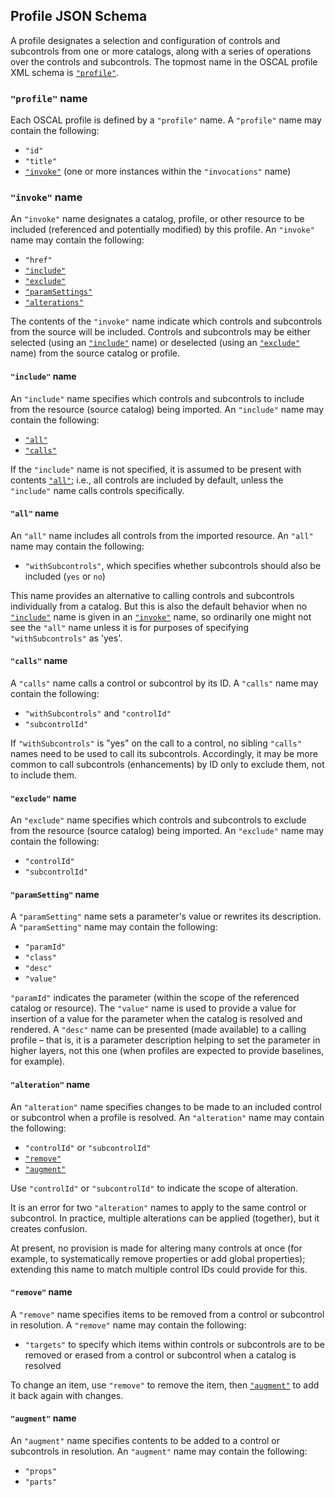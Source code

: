 ## Profile JSON Schema

A profile designates a selection and configuration of controls and subcontrols from one or more catalogs, along with a series of operations over the controls and subcontrols. The topmost name in the OSCAL profile XML schema is [`"profile"`](#profile-name).

### `"profile"` name

Each OSCAL profile is defined by a `"profile"` name. A `"profile"` name may contain the following:

* `"id"`
* `"title"`
* [`"invoke"`](#invoke-name) (one or more instances within the `"invocations"` name)

### `"invoke"` name

An `"invoke"` name designates a catalog, profile, or other resource to be included (referenced and potentially modified) by this profile. An `"invoke"` name may contain the following:

* `"href"`
* [`"include"`](#include-name)
* [`"exclude"`](#exclude-name)
* [`"paramSettings"`](#paramSettings-name)
* [`"alterations"`](#alterations-name)

The contents of the `"invoke"` name indicate which controls and subcontrols from the source will be included. Controls and subcontrols may be either selected (using an [`"include"`](#include-name) name) or deselected (using an [`"exclude"`](#exclude-name) name) from the source catalog or profile.

#### `"include"` name

An `"include"` name specifies which controls and subcontrols to include from the resource (source catalog) being imported. An `"include"` name may contain the following:

* [`"all"`](#all-name)
* [`"calls"`](#calls-name)

If the `"include"` name is not specified, it is assumed to be present with contents [`"all"`](#all-name); i.e., all controls are included by default, unless the `"include"` name calls controls specifically.

#### `"all"` name

An `"all"` name includes all controls from the imported resource. An `"all"` name may contain the following:

* `"withSubcontrols"`, which specifies whether subcontrols should also be included (`yes` or `no`)

This name provides an alternative to calling controls and subcontrols individually from a catalog. But this is also the default behavior when no [`"include"`](#include-name) name is given in an [`"invoke"`](#invoke-name) name, so ordinarily one might not see the `"all"` name unless it is for purposes of specifying `"withSubcontrols"` as 'yes'.

#### `"calls"` name

A `"calls"` name calls a control or subcontrol by its ID. A `"calls"` name may contain the following:

* `"withSubcontrols"` and `"controlId"`
* `"subcontrolId"`

If `"withSubcontrols"` is "yes" on the call to a control, no sibling `"calls"` names need to be used to call its subcontrols. Accordingly, it may be more common to call subcontrols (enhancements) by ID only to exclude them, not to include them.

#### `"exclude"` name

An `"exclude"` name specifies which controls and subcontrols to exclude from the resource (source catalog) being imported. An `"exclude"` name may contain the following:

* `"controlId"`
* `"subcontrolId"`

#### `"paramSetting"` name

A `"paramSetting"` name sets a parameter's value or rewrites its description. A `"paramSetting"` name may contain the following:

* `"paramId"`
* `"class"`
* `"desc"`
* `"value"`

`"paramId"` indicates the parameter (within the scope of the referenced catalog or resource). The `"value"` name is used to provide a value for insertion of a value for the parameter when the catalog is resolved and rendered. A `"desc"` name can be presented (made available) to a calling profile – that is, it is a parameter description helping to set the parameter in higher layers, not this one (when profiles are expected to provide baselines, for example).

#### `"alteration"` name

An `"alteration"` name specifies changes to be made to an included control or subcontrol when a profile is resolved. An `"alteration"` name may contain the following:

* `"controlId"` or `"subcontrolId"`
* [`"remove"`](#remove-name)
* [`"augment"`](#augment-name)

Use `"controlId"` or `"subcontrolId"` to indicate the scope of alteration.

It is an error for two `"alteration"` names to apply to the same control or subcontrol. In practice, multiple alterations can be applied (together), but it creates confusion.

At present, no provision is made for altering many controls at once (for example, to systematically remove properties or add global properties); extending this name to match multiple control IDs could provide for this.

#### `"remove"` name

A `"remove"` name specifies items to be removed from a control or subcontrol in resolution. A `"remove"` name may contain the following:

* `"targets"` to specify which items within controls or subcontrols are to be removed or erased from a control or subcontrol when a catalog is resolved

To change an item, use `"remove"` to remove the item, then [`"augment"`](#augment-name) to add it back again with changes.

#### `"augment"` name

An `"augment"` name specifies contents to be added to a control or subcontrols in resolution. An `"augment"` name may contain the following:

* `"props"`
* `"parts"`
